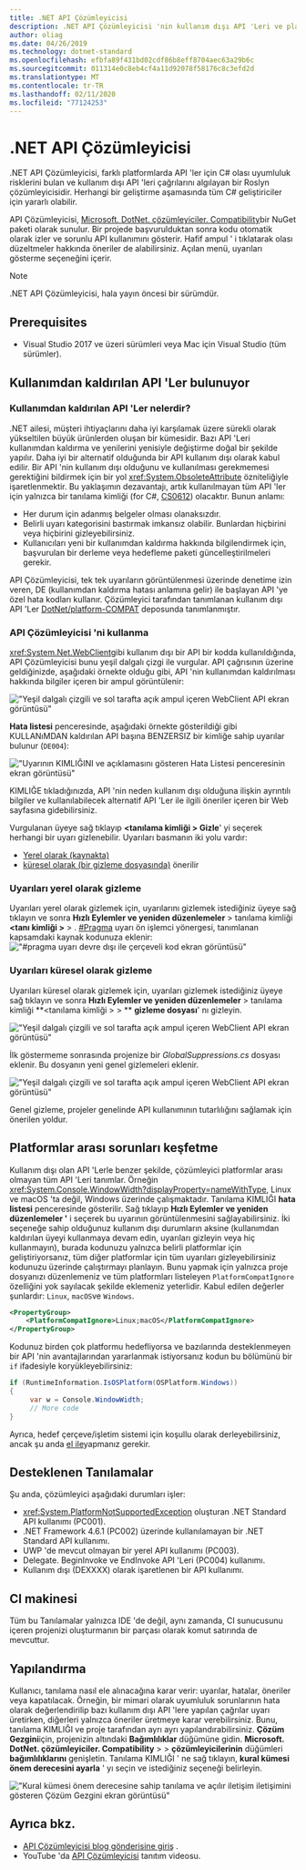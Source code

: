 ```yaml
---
title: .NET API Çözümleyicisi
description: .NET API Çözümleyicisi 'nin kullanım dışı API 'Leri ve platform uyumluluk sorunlarını algılamaya nasıl yardımcı olabileceğini öğrenin.
author: oliag
ms.date: 04/26/2019
ms.technology: dotnet-standard
ms.openlocfilehash: efbfa89f431bd02cdf86b8eff8704aec63a29b6c
ms.sourcegitcommit: 011314e0c8eb4cf4a11d92078f58176c8c3efd2d
ms.translationtype: MT
ms.contentlocale: tr-TR
ms.lasthandoff: 02/11/2020
ms.locfileid: "77124253"
---
```

# <a name="net-api-analyzer"></a>.NET API Çözümleyicisi

.NET API Çözümleyicisi, farklı platformlarda API 'ler için C# olası uyumluluk risklerini bulan ve kullanım dışı API 'leri çağrılarını algılayan bir Roslyn çözümleyicisidir. Herhangi bir geliştirme aşamasında tüm C# geliştiriciler için yararlı olabilir.

API Çözümleyicisi, [Microsoft. DotNet. çözümleyiciler. Compatibility](https://www.nuget.org/packages/Microsoft.DotNet.Analyzers.Compatibility/)bir NuGet paketi olarak sunulur. Bir projede başvurulduktan sonra kodu otomatik olarak izler ve sorunlu API kullanımını gösterir. Hafif ampul ' i tıklatarak olası düzeltmeler hakkında öneriler de alabilirsiniz. Açılan menü, uyarıları gösterme seçeneğini içerir.

> [!NOTE]
> .NET API Çözümleyicisi, hala yayın öncesi bir sürümdür.

## <a name="prerequisites"></a>Prerequisites

- Visual Studio 2017 ve üzeri sürümleri veya Mac için Visual Studio (tüm sürümler).

## <a name="discovering-deprecated-apis"></a>Kullanımdan kaldırılan API 'Ler bulunuyor

### <a name="what-are-deprecated-apis"></a>Kullanımdan kaldırılan API 'Ler nelerdir?

.NET ailesi, müşteri ihtiyaçlarını daha iyi karşılamak üzere sürekli olarak yükseltilen büyük ürünlerden oluşan bir kümesidir. Bazı API 'Leri kullanımdan kaldırma ve yenilerini yenisiyle değiştirme doğal bir şekilde yapılır. Daha iyi bir alternatif olduğunda bir API kullanım dışı olarak kabul edilir. Bir API 'nin kullanım dışı olduğunu ve kullanılması gerekmemesi gerektiğini bildirmek için bir yol <xref:System.ObsoleteAttribute> özniteliğiyle işaretlenmektir. Bu yaklaşımın dezavantajı, artık kullanılmayan tüm API 'ler için yalnızca bir tanılama kimliği (for C#, [CS0612](../../csharp/misc/cs0612.md)) olacaktır. Bunun anlamı:

- Her durum için adanmış belgeler olması olanaksızdır.
- Belirli uyarı kategorisini bastırmak imkansız olabilir. Bunlardan hiçbirini veya hiçbirini gizleyebilirsiniz.
- Kullanıcıları yeni bir kullanımdan kaldırma hakkında bilgilendirmek için, başvurulan bir derleme veya hedefleme paketi güncelleştirilmeleri gerekir.

API Çözümleyicisi, tek tek uyarıların görüntülenmesi üzerinde denetime izin veren, DE (kullanımdan kaldırma hatası anlamına gelir) ile başlayan API 'ye özel hata kodları kullanır. Çözümleyici tarafından tanımlanan kullanım dışı API 'Ler [DotNet/platform-COMPAT](https://github.com/dotnet/platform-compat) deposunda tanımlanmıştır.

### <a name="using-the-api-analyzer"></a>API Çözümleyicisi 'ni kullanma

<xref:System.Net.WebClient>gibi kullanım dışı bir API bir kodda kullanıldığında, API Çözümleyicisi bunu yeşil dalgalı çizgi ile vurgular. API çağrısının üzerine geldiğinizde, aşağıdaki örnekte olduğu gibi, API 'nin kullanımdan kaldırılması hakkında bilgiler içeren bir ampul görüntülenir:

!["Yeşil dalgalı çizgili ve sol tarafta açık ampul içeren WebClient API ekran görüntüsü"](media/api-analyzer/green-squiggle.jpg)

**Hata listesi** penceresinde, aşağıdaki örnekte gösterildiği gibi KULLANıMDAN kaldırılan API başına BENZERSIZ bir kimliğe sahip uyarılar bulunur (`DE004`): 

!["Uyarının KIMLIĞINI ve açıklamasını gösteren Hata Listesi penceresinin ekran görüntüsü"](media/api-analyzer/warnings-id-and-descriptions.jpg "Uyarıları içeren Hata Listesi pencere.")

KIMLIĞE tıkladığınızda, API 'nin neden kullanım dışı olduğuna ilişkin ayrıntılı bilgiler ve kullanılabilecek alternatif API 'Ler ile ilgili öneriler içeren bir Web sayfasına gidebilirsiniz.

Vurgulanan üyeye sağ tıklayıp **\<tanılama kimliği > Gizle**' yi seçerek herhangi bir uyarı gizlenebilir. Uyarıları basmanın iki yolu vardır: 

- [Yerel olarak (kaynakta)](#suppressing-warnings-locally)
- [küresel olarak (bir gizleme dosyasında)](#suppressing-warnings-globally) önerilir

### <a name="suppressing-warnings-locally"></a>Uyarıları yerel olarak gizleme

Uyarıları yerel olarak gizlemek için, uyarılarını gizlemek istediğiniz üyeye sağ tıklayın ve sonra **Hızlı Eylemler ve yeniden düzenlemeler** > tanılama kimliği **\<tanı kimliği >**  > . [#Pragma](../../csharp/language-reference/preprocessor-directives/preprocessor-pragma-warning.md) uyarı ön işlemci yönergesi, tanımlanan kapsamdaki kaynak kodunuza eklenir: !["#pragma uyarı devre dışı ile çerçeveli kod ekran görüntüsü"](media/api-analyzer/suppress-in-source.jpg)

### <a name="suppressing-warnings-globally"></a>Uyarıları küresel olarak gizleme

Uyarıları küresel olarak gizlemek için, uyarıları gizlemek istediğiniz üyeye sağ tıklayın ve sonra **Hızlı Eylemler ve yeniden düzenlemeler** > tanılama kimliği **\<tanılama kimliği > > **  **gizleme dosyası**' nı gizleyin.

!["Yeşil dalgalı çizgili ve sol tarafta açık ampul içeren WebClient API ekran görüntüsü"](media/api-analyzer/suppress-in-sup-file.jpg)

İlk göstermeme sonrasında projenize bir *GlobalSuppressions.cs* dosyası eklenir. Bu dosyanın yeni genel gizlemeleri eklenir.

!["Yeşil dalgalı çizgili ve sol tarafta açık ampul içeren WebClient API ekran görüntüsü"](media/api-analyzer/suppression-file.jpg)

Genel gizleme, projeler genelinde API kullanımının tutarlılığını sağlamak için önerilen yoldur.

## <a name="discovering-cross-platform-issues"></a>Platformlar arası sorunları keşfetme

Kullanım dışı olan API 'Lerle benzer şekilde, çözümleyici platformlar arası olmayan tüm API 'Leri tanımlar. Örneğin <xref:System.Console.WindowWidth?displayProperty=nameWithType>, Linux ve macOS 'ta değil, Windows üzerinde çalışmaktadır. Tanılama KIMLIĞI **hata listesi** penceresinde gösterilir. Sağ tıklayıp **Hızlı Eylemler ve yeniden düzenlemeler '** i seçerek bu uyarının görüntülenmesini sağlayabilirsiniz. İki seçeneğe sahip olduğunuz kullanım dışı durumların aksine (kullanımdan kaldırılan üyeyi kullanmaya devam edin, uyarıları gizleyin veya hiç kullanmayın), burada kodunuzu yalnızca belirli platformlar için geliştiriyorsanız, tüm diğer platformlar için tüm uyarıları gizleyebilirsiniz kodunuzu üzerinde çalıştırmayı planlayın. Bunu yapmak için yalnızca proje dosyanızı düzenlemeniz ve tüm platformları listeleyen `PlatformCompatIgnore` özelliğini yok sayılacak şekilde eklemeniz yeterlidir. Kabul edilen değerler şunlardır: `Linux`, `macOS`ve `Windows`.

```xml
<PropertyGroup>
    <PlatformCompatIgnore>Linux;macOS</PlatformCompatIgnore>
</PropertyGroup>
```

Kodunuz birden çok platformu hedefliyorsa ve bazılarında desteklenmeyen bir API 'nin avantajlarından yararlanmak istiyorsanız kodun bu bölümünü bir `if` ifadesiyle koryükleyebilirsiniz:

```csharp
if (RuntimeInformation.IsOSPlatform(OSPlatform.Windows))
{
     var w = Console.WindowWidth;
     // More code
}
```

Ayrıca, hedef çerçeve/işletim sistemi için koşullu olarak derleyebilirsiniz, ancak şu anda [el ile](../frameworks.md#how-to-specify-target-frameworks)yapmanız gerekir.

## <a name="supported-diagnostics"></a>Desteklenen Tanılamalar

Şu anda, çözümleyici aşağıdaki durumları işler:

- <xref:System.PlatformNotSupportedException> oluşturan .NET Standard API kullanımı (PC001).
- .NET Framework 4.6.1 (PC002) üzerinde kullanılamayan bir .NET Standard API kullanımı.
- UWP 'de mevcut olmayan bir yerel API kullanımı (PC003).
- Delegate. BeginInvoke ve EndInvoke API 'Leri (PC004) kullanımı.
- Kullanım dışı (DEXXXX) olarak işaretlenen bir API kullanımı.

## <a name="ci-machine"></a>CI makinesi

Tüm bu Tanılamalar yalnızca IDE 'de değil, aynı zamanda, CI sunucusunu içeren projenizi oluşturmanın bir parçası olarak komut satırında de mevcuttur.

## <a name="configuration"></a>Yapılandırma

Kullanıcı, tanılama nasıl ele alınacağına karar verir: uyarılar, hatalar, öneriler veya kapatılacak. Örneğin, bir mimari olarak uyumluluk sorunlarının hata olarak değerlendirilip bazı kullanım dışı API 'lere yapılan çağrılar uyarı üretirken, diğerleri yalnızca öneriler üretmeye karar verebilirsiniz. Bunu, tanılama KIMLIĞI ve proje tarafından ayrı ayrı yapılandırabilirsiniz. **Çözüm Gezgini**için, projenizin altındaki **Bağımlılıklar** düğümüne gidin. **Microsoft. DotNet. çözümleyiciler. Compatibility** >  > **çözümleyicilerinin** düğümleri **bağımlılıklarını** genişletin. Tanılama KIMLIĞI ' ne sağ tıklayın, **kural kümesi önem derecesini ayarla** ' yı seçin ve istediğiniz seçeneği belirleyin.

!["Kural kümesi önem derecesine sahip tanılama ve açılır iletişim iletişimini gösteren Çözüm Gezgini ekran görüntüsü"](media/api-analyzer/disable-notifications.jpg)

## <a name="see-also"></a>Ayrıca bkz.

- [API Çözümleyicisi blog gönderisine giriş](https://devblogs.microsoft.com/dotnet/introducing-api-analyzer/) .
- YouTube 'da [API Çözümleyicisi](https://youtu.be/eeBEahYXGd0) tanıtım videosu.

